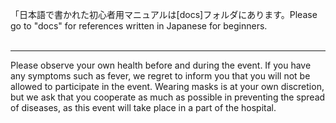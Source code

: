 「日本語で書かれた初心者用マニュアルは[docs]フォルダにあります。Please go to "docs" for references written in Japanese for beginners.<BR><BR><HR>Please observe your own health before and during the event. If you have any symptoms such as fever, we regret to inform you that you will not be allowed to participate in the event. Wearing masks is at your own discretion, but we ask that you cooperate as much as possible in preventing the spread of diseases, as this event will take place in a part of the hospital.
